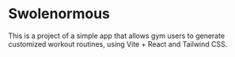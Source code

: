 # Swolenormous

This is a project of a simple app that allows gym users to generate customized workout routines, using Vite + React and Tailwind CSS.
